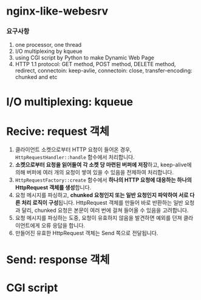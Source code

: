 # nginx-like-webesrv

### 요구사항
1. one processor, one thread
2. I/O multiplexing by kqueue
3. using CGI script by Python to make Dynamic Web Page
4. HTTP 1.1 protocol: GET method, POST method, DELETE method, redirect, connectoin: keep-avlie, connectoin: close, transfer-encoding: chunked and etc

# I/O multiplexing: kqueue

# Recive: request 객체
1. 클라이언트 소켓으로부터 HTTP 요청이 들어온 경우, `HttpRequestHandler::handle` 함수에서 처리합니다.
2. **소켓으로부터 요청을 읽어들여 각 소켓 당 마련된 버퍼에 저장**하고, keep-alive에 의해 버퍼에 여러 개의 요청이 쌓여 있을 수 있음을 전제하여 처리합니다.
3. `HttpRequestFactory::create` 함수에서 **하나의 HTTP 요청에 대응하는 하나의 HttpRequest 객체를 생성**합니다.        
4. 요청 메시지를 파싱하고, **chunked 요청인지 또는 일반 요청인지 파악하여 서로 다른 처리 로직이 구성**됩니다. HttpRequest 객체를 만들어 바로 반환하는 일반 요청과 달리, chunked 요청은 본문이 여러 번에 걸쳐 들어올 수 있음을 고려합니다.
6. 요청 메시지를 파싱하는 도중, 요청이 유효하지 않음을 발견하면 예외를 던져 클라이언트에게 오류 응답을 합니다.
7. 만들어진 유효한 HttpRequest 객체는 Send 쪽으로 전달됩니다.

# Send: response 객체

# CGI script
